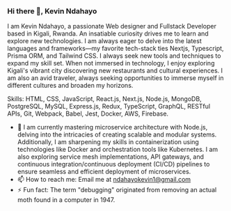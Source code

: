 ### Hi there 👋, Kevin Ndahayo
I am Kevin Ndahayo, a passionate Web designer and Fullstack Developer based in Kigali, Rwanda. An insatiable curiosity drives me to learn and explore new technologies. I am always eager to delve into the latest languages and frameworks—my favorite tech-stack ties Nextjs, Typescript, Prisma ORM, and Tailwind CSS. I always seek new tools and techniques to expand my skill set. When not immersed in technology, I enjoy exploring Kigali's vibrant city discovering new restaurants and cultural experiences. I am also an avid traveler, always seeking opportunities to immerse myself in different cultures and broaden my horizons.

Skills: HTML, CSS, JavaScript, React.js, Next.js, Node.js, MongoDB, PostgreSQL, MySQL, Express.js, Redux, TypeScript, GraphQL, RESTful APIs, Git, Webpack, Babel, Jest, Docker, AWS, Firebase. 

- 🌱 I am currently mastering microservice architecture with Node.js, delving into the intricacies of creating scalable and modular systems. Additionally, I am sharpening my skills in containerization using technologies like Docker and orchestration tools like Kubernetes. I am also exploring service mesh implementations, API gateways, and continuous integration/continuous deployment (CI/CD) pipelines to ensure seamless and efficient deployment of microservices.
- 📫 How to reach me: Email me at ndahayokevin1@gmail.com
- ⚡ Fun fact: The term "debugging" originated from removing an actual moth found in a computer in 1947. 

